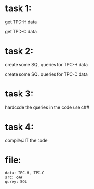 # task 1:
get TPC-H data

get TPC-C data

# task 2:
create some SQL queries for TPC-H data

create some SQL queries for TPC-C data

# task 3:
hardcode the queries in the code use c##

# task 4:

compile/JIT the code

# file:
```
data: TPC-H, TPC-C
src: c##
qurey: SQL
```
